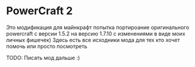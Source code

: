 # PowerCraft 2
Это модификация для майнкрафт попытка портироание оригинального powercraft с версии 1.5.2 на версию 1.7.10 с изменениями в виде моих личных фишечек) Здесь есть все исходники мода для тех кто хочет помочь или просто посмотреть

TODO: Писать мод дальше :)

